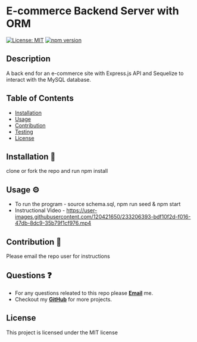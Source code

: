 # E-commerce Backend Server with ORM

[![License: MIT](https://img.shields.io/badge/License-MIT-yellow.svg)](https://opensource.org/licenses/MIT)
[![npm version](https://badge.fury.io/js/npm.svg)](https://badge.fury.io/js/npm)

## Description
A back end for an e-commerce site with Express.js API and Sequelize to interact with the MySQL database.

## Table of Contents
* [Installation](#installation)
* [Usage](#usage)
* [Contribution](#contribution)
* [Testing](#testing)
* [License](#license)

## Installation 🧰
clone or fork the repo and run npm install

## Usage ⚙️
* To run the program - source schema.sql, npm run seed & npm start
* Instructional Video - https://user-images.githubusercontent.com/120421650/233206393-bdf10f2d-f016-47db-8dc9-35b79f1cf976.mp4

## Contribution 🙏
Please email the repo user for instructions

## Questions ❓
* For any questions releated to this repo please [**Email**](mailto:aaturner1995@gmail.com) me.
* Checkout my [**GitHub**](https://github.com/aturner1995) for more projects.

## License

This project is licensed under the MIT license
